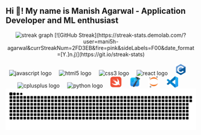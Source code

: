 <h2 align="left">Hi 👋! My name is Manish Agarwal - Application Developer and ML enthusiast</h2>
<div align="center">
  <img src="https://streak-stats.demolab.com?user=mani5h-agarwal&locale=en&mode=daily&theme=dark&hide_border=false&border_radius=5&order=3" height="200" alt="streak graph"  />
  [![GitHub Streak](https://streak-stats.demolab.com/?user=mani5h-agarwal&currStreakNum=2FD3EB&fire=pink&sideLabels=F00&date_format=[Y.]n.j)](https://git.io/streak-stats)
</div>
<br clear="both">
<div align="center"> 
  <img src="https://cdn.jsdelivr.net/gh/devicons/devicon/icons/javascript/javascript-original.svg" height="30" alt="javascript logo"  />
  <img width="12" />
  <img src="https://cdn.jsdelivr.net/gh/devicons/devicon/icons/html5/html5-original.svg" height="30" alt="html5 logo"  />
  <img width="12" />
  <img src="https://cdn.jsdelivr.net/gh/devicons/devicon/icons/css3/css3-original.svg" height="30" alt="css3 logo"  />
  <img width="12" />
  <img src="https://cdn.jsdelivr.net/gh/devicons/devicon/icons/react/react-original.svg" height="30" alt="react logo"  />
  <img width="12" />
  <img src="https://github.com/devicons/devicon/blob/v2.16.0/icons/c/c-original.svg" height="30" alt="cplusplus logo"  />
  <img width="12" />
  <img src="https://cdn.jsdelivr.net/gh/devicons/devicon/icons/cplusplus/cplusplus-original.svg" height="30" alt="cplusplus logo"  />
  <img width="12" />
  <img src="https://cdn.jsdelivr.net/gh/devicons/devicon/icons/python/python-original.svg" height="30" alt="python logo"  />
  <img width="12" />
  <img src="https://github.com/devicons/devicon/blob/v2.16.0/icons/swift/swift-original.svg" height="30" alt="python logo"  />
  <img width="12" />
  <img src="https://github.com/devicons/devicon/blob/v2.16.0/icons/xcode/xcode-original.svg" height="30" alt="python logo"  />
  <img width="12" />
  <img src="https://github.com/devicons/devicon/blob/v2.16.0/icons/jupyter/jupyter-original.svg" height="30" alt="python logo"  />
  <img width="12" />
  <img src="https://github.com/devicons/devicon/blob/v2.16.0/icons/vscode/vscode-original.svg" height="30" alt="python logo"  />
  <img width="12" />
  
</div>

<div align="center"> 
  <img src="https://raw.githubusercontent.com/mani5h-agarwal/mani5h-agarwal/output/snake.svg" alt="Snake animation" />
</div>
